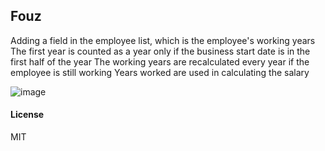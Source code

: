 ## Fouz

Adding a field in the employee list, which is the employee's working years
The first year is counted as a year only if the business start date is in the first half of the year
The working years are recalculated every year if the employee is still working
Years worked are used in calculating the salary

![image](https://user-images.githubusercontent.com/112344657/213839863-4fb9f5f7-b9a0-40be-8eaa-047d55821222.png)

#### License

MIT
